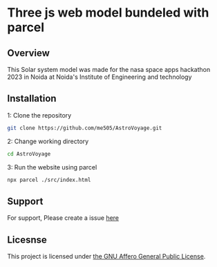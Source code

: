 # Three js web model bundeled with parcel

## Overview
This Solar system model was made for the nasa space apps hackathon 2023 in Noida at Noida's Institute of Engineering and technology

## Installation

1: Clone the repository
```bash
git clone https://github.com/me505/AstroVoyage.git
```

2: Change working directory
```bash
cd AstroVoyage
```

3: Run the website using parcel
```bash
npx parcel ./src/index.html
```

## Support
For support, Please create a issue [here](https://github.com/me505/AstroVoyage/issues)

## Licesnse 
This project is licensed under [the GNU Affero General Public License](https://www.gnu.org/licenses/agpl-3.0.en.html).



